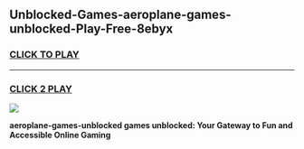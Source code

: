 
## Unblocked-Games-aeroplane-games-unblocked-Play-Free-8ebyx
<h3>
<a href="https://premium76.site?title=aeroplane-games-unblocked&ref=09A">CLICK TO PLAY</a></h3>
<hr>

<h3>
<a href="https://premium76.site?title=aeroplane-games-unblocked&ref=09A">CLICK 2 PLAY</a>
  
</h3>

<a href="https://premium76.site?title=aeroplane-games-unblocked&ref=09A"><img src="https://clearcache.store/games.png"></a>


**aeroplane-games-unblocked games unblocked: Your Gateway to Fun and Accessible Online Gaming**
